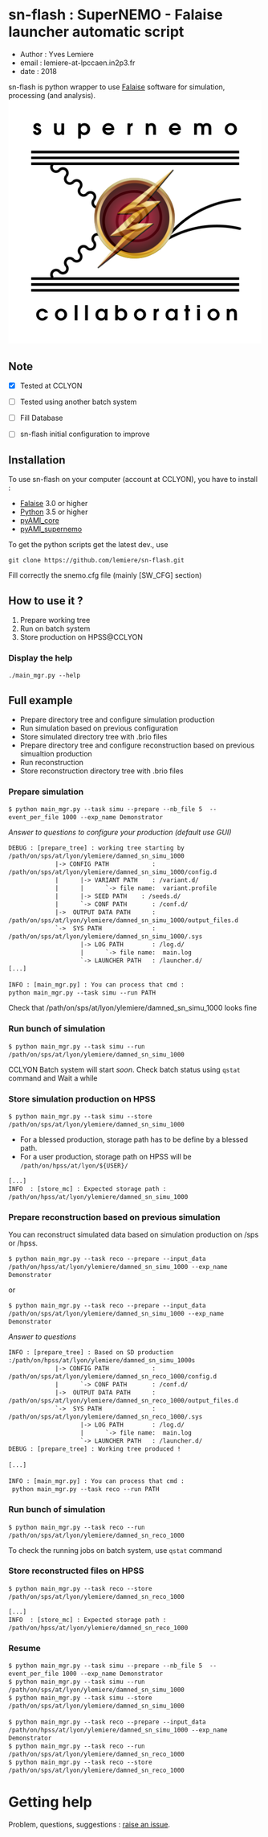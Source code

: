 # sn-flash : SuperNEMO - Falaise launcher automatic script 

* Author : Yves Lemiere
* email  : lemiere-at-lpccaen.in2p3.fr
* date   : 2018 


sn-flash is python wrapper to use [Falaise](https://github.com/SuperNEMO-DBD/Falaise) software for simulation, processing (and analysis).
![alt text](https://github.com/lemiere/sn-flash/blob/master/resources/logo_sn-flash.png)

## Note

- [x] Tested at CCLYON
- [ ] Tested using another batch system
- [ ] Fill Database
- [ ] sn-flash initial configuration to improve


## Installation

To use sn-flash on your computer (account at CCLYON), you have to install :
- [Falaise](https://github.com/SuperNEMO-DBD/Falaise) 3.0 or higher
- [Python](https://www.python.org/downloads/source/) 3.5 or higher
- [pyAMI_core](https://pypi.python.org/pypi/pyAMI_core/)
- [pyAMI_supernemo](https://pypi.python.org/pypi/pyAMI_supernemo/)


To get the python scripts get the latest dev., use 
```
git clone https://github.com/lemiere/sn-flash.git
```

Fill correctly the snemo.cfg file (mainly [SW_CFG] section)





## How to use it ?

1. Prepare working tree
2. Run on batch system
3. Store production on HPSS@CCLYON

### Display the help

```
./main_mgr.py --help
```

## Full example


+ Prepare directory tree and configure simulation production
+ Run simulation based on previous configuration
+ Store simulated directory tree with .brio files
+ Prepare directory tree and configure reconstruction based on previous simualtion production
+ Run reconstruction 
+ Store reconstruction directory tree with .brio files

### Prepare simulation 

```
$ python main_mgr.py --task simu --prepare --nb_file 5  --event_per_file 1000 --exp_name Demonstrator
```

*Answer to questions to configure your production (default use GUI)*

```
DEBUG : [prepare_tree] : working tree starting by /path/on/sps/at/lyon/ylemiere/damned_sn_simu_1000
             |-> CONFIG PATH            : /path/on/sps/at/lyon/ylemiere/damned_sn_simu_1000/config.d
             |      |-> VARIANT PATH    : /variant.d/
             |      |      `-> file name:  variant.profile
             |      |-> SEED PATH    : /seeds.d/
             |      `-> CONF PATH       : /conf.d/
             |->  OUTPUT DATA PATH      : /path/on/sps/at/lyon/ylemiere/damned_sn_simu_1000/output_files.d
             `->  SYS PATH              : /path/on/sps/at/lyon/ylemiere/damned_sn_simu_1000/.sys
                    |-> LOG PATH        : /log.d/
                    |      `-> file name:  main.log
                    `-> LAUNCHER PATH   : /launcher.d/
[...]

INFO : [main_mgr.py] : You can process that cmd :
python main_mgr.py --task simu --run PATH
```

Check that /path/on/sps/at/lyon/ylemiere/damned_sn_simu_1000 looks fine


### Run bunch of simulation 

```
$ python main_mgr.py --task simu --run   /path/on/sps/at/lyon/ylemiere/damned_sn_simu_1000
``` 

CCLYON Batch system will start *soon*. 
Check batch status using `qstat` command and Wait a while



### Store simulation production on HPSS

```
$ python main_mgr.py --task simu --store  /path/on/sps/at/lyon/ylemiere/damned_sn_simu_1000
```

+ For a blessed production, storage path has to be define by a blessed path.
+ For a user production, storage path on HPSS will be ` /path/on/hpss/at/lyon/${USER}/`

```
[...]
INFO  : [store_mc] : Expected storage path : /path/on/hpss/at/lyon/ylemiere/damned_sn_simu_1000
```


### Prepare reconstruction based on previous simulation

You can reconstruct simulated data based on simulation production on /sps or /hpss.

```
$ python main_mgr.py --task reco --prepare --input_data  /path/on/hpss/at/lyon/ylemiere/damned_sn_simu_1000 --exp_name Demonstrator
```
or
```
$ python main_mgr.py --task reco --prepare --input_data  /path/on/sps/at/lyon/ylemiere/damned_sn_simu_1000 --exp_name Demonstrator
```

*Answer to questions*

```
INFO : [prepare_tree] : Based on SD production :/path/on/hpss/at/lyon/ylemiere/damned_sn_simu_1000s
             |-> CONFIG PATH            : /path/on/sps/at/lyon/ylemiere/damned_sn_reco_1000/config.d
             |      `-> CONF PATH       : /conf.d/
             |->  OUTPUT DATA PATH      : /path/on/sps/at/lyon/ylemiere/damned_sn_reco_1000/output_files.d
             `->  SYS PATH              : /path/on/sps/at/lyon/ylemiere/damned_sn_reco_1000/.sys
                    |-> LOG PATH        : /log.d/
                    |      `-> file name:  main.log
                    `-> LAUNCHER PATH   : /launcher.d/
DEBUG : [prepare_tree] : Working tree produced ! 

[...]

INFO : [main_mgr.py] : You can process that cmd :
 python main_mgr.py --task reco --run PATH
```

### Run bunch of simulation 

```
$ python main_mgr.py --task reco --run /path/on/sps/at/lyon/ylemiere/damned_sn_reco_1000
```

To check the running jobs on batch system, use `qstat` command



### Store reconstructed files on HPSS

```
$ python main_mgr.py --task reco --store /path/on/sps/at/lyon/ylemiere/damned_sn_reco_1000
```

```
[...]
INFO  : [store_mc] : Expected storage path : /path/on/hpss/at/lyon/ylemiere/damned_sn_reco_1000
```

### Resume


```
$ python main_mgr.py --task simu --prepare --nb_file 5  --event_per_file 1000 --exp_name Demonstrator
$ python main_mgr.py --task simu --run   /path/on/sps/at/lyon/ylemiere/damned_sn_simu_1000
$ python main_mgr.py --task simu --store  /path/on/sps/at/lyon/ylemiere/damned_sn_simu_1000

$ python main_mgr.py --task reco --prepare --input_data  /path/on/hpss/at/lyon/ylemiere/damned_sn_simu_1000 --exp_name Demonstrator
$ python main_mgr.py --task reco --run /path/on/sps/at/lyon/ylemiere/damned_sn_reco_1000
$ python main_mgr.py --task reco --store /path/on/sps/at/lyon/ylemiere/damned_sn_reco_1000

```


# Getting help

Problem, questions, suggestions : [raise an issue](https://github.com/lemiere/sn-flash/issues).




